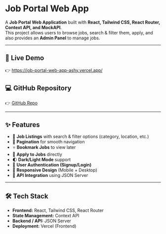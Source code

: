  # Job Portal Web App 
A **Job Portal Web Application** built with **React, Tailwind CSS, React Router, Context API, and MockAPI**.  
This project allows users to browse jobs, search & filter them, apply, and also provides an **Admin Panel** to manage jobs.  

---

## 🚀 Live Demo  
👉 https://job-portal-web-app-ashy.vercel.app/ 

## 💻 GitHub Repository  
👉 [GitHub Repo]([https://github.com/your-username/job-portal](https://github.com/alamincse2003/job-portal-web-app))  

---

## ✨ Features  

- 🔎 **Job Listings** with search & filter options (category, location, etc.)  
- 📑 **Pagination** for smooth navigation  
- ⭐ **Bookmark Jobs** to view later  
- 📝 **Apply to Jobs** directly  
- 🌓 **Dark/Light Mode** support  
- 🔐 **User Authentication (Signup/Login)**  
- 📱 **Responsive Design** (Mobile + Desktop)  
- 🚀 **API Integration** using  JSON Server  

---

## 🛠️ Tech Stack  

- **Frontend:** React, Tailwind CSS, React Router  
- **State Management:** Context API  
- **Backend / API:** JSON Server  
- **Deployment:** Vercel (Frontend) 

